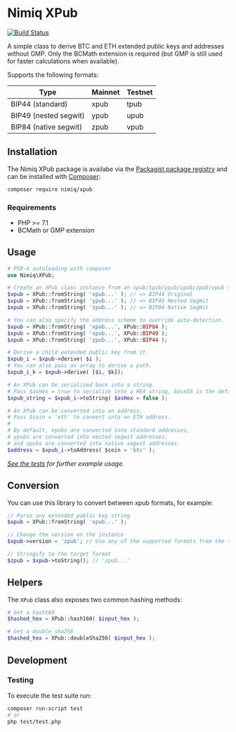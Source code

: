 # Nimiq XPub

[![Build Status](https://github.com/nimiq/php-xpub/actions/workflows/php.yml/badge.svg?branch=master)](https://github.com/nimiq/php-xpub/actions/workflows/php.yml)

A simple class to derive BTC and ETH extended public keys and addresses without GMP.
Only the BCMath extension is required (but GMP is still used for faster calculations when available).

Supports the following formats:

| Type                  | Mainnet | Testnet |
|-----------------------|---------|---------|
| BIP44 (standard)      | xpub    | tpub    |
| BIP49 (nested segwit) | ypub    | upub    |
| BIP84 (native segwit) | zpub    | vpub    |

## Installation

The Nimiq XPub package is availabe via the [Packagist package registry](https://packagist.org/packages/nimiq/xpub) and can be installed with [Composer](https://getcomposer.org):

```bash
composer require nimiq/xpub
```

### Requirements

* PHP >= 7.1
* BCMath or GMP extension

## Usage

```php
# PSR-4 autoloading with composer
use Nimiq\XPub;

# Create an XPub class instance from an xpub/tpub/ypub/upub/zpub/vpub string.
$xpub = XPub::fromString( 'xpub...' ); // => BIP44 Original
$xpub = XPub::fromString( 'ypub...' ); // => BIP49 Nested SegWit
$xpub = XPub::fromString( 'zpub...' ); // => BIP84 Native SegWit

# You can also specify the address scheme to override auto-detection.
$xpub = XPub::fromString( 'xpub...', XPub::BIP84 );
$xpub = XPub::fromString( 'xpub...', XPub::BIP49 );
$xpub = XPub::fromString( 'zpub...', XPub::BIP44 );

# Derive a child extended public key from it.
$xpub_i = $xpub->derive( $i );
# You can also pass an array to derive a path.
$xpub_i_k = $xpub->derive( [$i, $k]);

# An XPub can be serialized back into a string.
# Pass $asHex = true to serialize into a HEX string, base58 is the default.
$xpub_string = $xpub_i->toString( $asHex = false );

# An XPub can be converted into an address.
# Pass $coin = 'eth' to convert into an ETH address.
#
# By default, xpubs are converted into standard addresses,
# ypubs are converted into nested segwit addresses,
# and zpubs are converted into native segwit addresses.
$address = $xpub_i->toAddress( $coin = 'btc' );
```

_[See the tests](test/test.php) for further example usage._

## Conversion

You can use this library to convert between xpub formats, for example:

```php
// Parse any extended public key string
$xpub = XPub::fromString( 'xpub...' );

// Change the version on the instance
$xpub->version = 'zpub'; // Use any of the supported formats from the table at the top of the README

// Stringify to the target format
$zpub = $xpub->toString(); // 'zpub...'
```

## Helpers

The `XPub` class also exposes two common hashing methods:

```php
# Get a hash160
$hashed_hex = XPub::hash160( $input_hex );

# Get a double sha256
$hashed_hex = XPub::doubleSha256( $input_hex );
```

## Development

### Testing

To execute the test suite run:

```bash
composer run-script test
# or
php test/test.php
```

